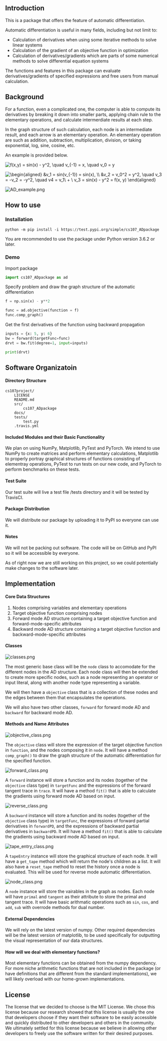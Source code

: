 ## Introduction
This is a package that offers the feature of automatic differentiation. 

Automatic differentiation is useful in many fields, including but not limit to:
- Calculation of derivatives when using some iterative methods to solve linear systems
- Calculation of the gradient of an objective function in optimization
- Calculation of derivatives/gradients which are parts of some numerical methods to solve differential equation systems

The functions and features in this package can evaluate derivatives/gradients of specified expressions and free users from manual calculation.


## Background

For a function, even a complicated one, the computer is able to compute its derivatives by breaking it down into smaller parts, applying chain rule to the elementary operations, and calculate intermerdiate results at each step. 

In the graph structure of such calculation, each node is an intermediate result, and each arrow is an elementary operation. An elementary operation are such as addition, subtraction, multiplication, division, or taking exponential, log, sine, cosine, etc. 

An example is provided below.

<img src="https://latex.codecogs.com/svg.latex?f(x,y)&space;=&space;sin(x)&space;-&space;y^2,&space;\quad&space;v_{-1}&space;=&space;x,&space;\quad&space;v_0&space;=&space;y" title="f(x,y) = sin(x) - y^2, \quad v_{-1} = x, \quad v_0 = y" /></a>

<img src="https://latex.codecogs.com/svg.latex?\begin{aligned}&space;&v_1&space;=&space;sin(v_{-1})&space;=&space;sin(x),&space;\\&space;&v_2&space;=&space;v_0^2&space;=&space;y^2,&space;\quad&space;v_3&space;=&space;-v_2&space;=&space;-y^2,&space;\quad&space;v4&space;=&space;v_1\&space;&plus;&space;\&space;v_3&space;=&space;sin(x)&space;-&space;y^2&space;=&space;f(x,&space;y)&space;\end{aligned}" title="\begin{aligned} &v_1 = sin(v_{-1}) = sin(x), \\ &v_2 = v_0^2 = y^2, \quad v_3 = -v_2 = -y^2, \quad v4 = v_1\ + \ v_3 = sin(x) - y^2 = f(x, y) \end{aligned}" /></a>

![AD_example.png](AD_example.png)


## How to use

### Installation

```
python -m pip install -i https://test.pypi.org/simple/cs107_ADpackage
```

You are recommended to use the package under Python version 3.6.2 or later. 

###  Demo

Import package

```python
import cs107_ADpackage as ad
```

Specify problem and draw the graph structure of the automatic differentiation

```python
f = np.sin(x) - y**2

func = ad.objective(function = f)
func.comp_graph()
```

Get the first derivatives of the function using backward propagation

```python
inputs = {x: 5, y: 6}
bw = forward(targetFunc=func)
drvt = bw.fit(degree=1, input=inputs)

print(drvt)
```


## Software Organizatoin

#### Directory Structure

```
cs107project/
    LICENSE
    README.md
    src/
        cs107_ADpackage
    docs/
    tests/
        test.py
    .travis.yml
 ```   

#### Included Modules and their Basic Functionality

We plan on using NumPy, Matplotlib, PyTest and PyTorch. We intend to use NumPy to create matrices and perform elementary calculations, Matplotlib to properly portray graphical structures of functions consisting of elementray operations, PyTest to run tests on our new code, and PyTorch to perform benchmarks on these tests.

#### Test Suite

Our test suite will live a test file /tests directory and it will be tested by TravisCI.

#### Package Distribution

We will distribute our package by uploading it to PyPI so everyone can use it.

#### Notes

We will not be packing out software. The code will be on GitHub and PyPI so it will be accessible by everyone.

As of right now we are still working on this project, so we could potentially make changes to the software later.


## Implementation

#### Core Data Structures

1. Nodes comprising variables and elementary operations
2. Target objective function comprising nodes
3. Forward mode AD structure containing a target objective function and forward-mode-specific attributes
4. Backward mode AD structure containing a target objective function and backward-mode-specific attributes

#### Classes

![classes.png](images/classes.png)

The most generic base class will be the `node` class to accomodate for the different nodes in the AD structure. Each node class will then be extended to create more specific nodes, such as a node representing an operator or input literal, along with another node type representing a variable. 

We will then have a `objective` class that is a collection of these nodes and the edges between them that encapsulates the operations.

We will also have two other classes, `forward` for forward mode AD and `backward` for backward mode AD. 

#### Methods and Name Attributes

![objective_class.png](images/objective_class.png)

The `objective` class will store the expression of the target objective function in `function`, and the nodes composing it in `node`. It will have a method `comp_graph()`  to draw the graph structure of the automatic differentiation for the specified function. 

![forward_class.png](images/forward_class.png)

A `forward` instance will store a function and its nodes (together of the `objective` class type) in `targetFunc` and the expressions of the forward tangent trace in `trace`. It will have a method `fit()` that is able to calculate the gradients using forward mode AD based on input. 

![reverse_class.png](images/reverse_class.png)

A `backward` instance will store a function and its nodes (together of the `objective` class type) in `targetFunc`, the expressions of forward partial derivatives in `forwardPD`, and the expressions of backward partial derivatives in `backwardPD`. It will have a method `fit()` that is able to calculate the gradients using backward mode AD based on input. 

![tape_entry_class.png](images/tape_entry_class.png)

A `tapeEntry` instance will store the graphical structure of each node. It will have a `get_tape` method which will return the node's children as a list. It will also have a `reset_tape` method to reset the history once a node is evaluated. This will be used for reverse mode automatic differentiation.

![node_class.png](images/node_class.png)

A `node` instance will store the vairables in the graph as nodes. Each node will have `primal` and `tangent` as their attribute to store the primal and tangent trace. It will have basic arithmatic operations such as `sin`, `cos`, and `add`, `sub` with overrode methods for dual number. 

#### External Dependencies

We will rely on the latest version of numpy. Other required dependencies will be the latest version of matplotlib, to be used specifically for outputting the visual representation of our data structures.

#### How will we deal with elementary functions?

Most elementary functions can be obtained from the numpy dependency. For more niche arithmetic functions that are not included in the package (or have definitions that are different from the standard implementations), we will likely overload with our home-grown implementations.


## License

The license that we decided to choose is the MIT License. We chose this license because our research showed that this license is usually the one that developers choose if they want their software to be easily accessible and quickly distributed to other developers and others in the community. We ultimately settled for this license because we believe in allowing other developers to freely use the software written for their desired purposes.
